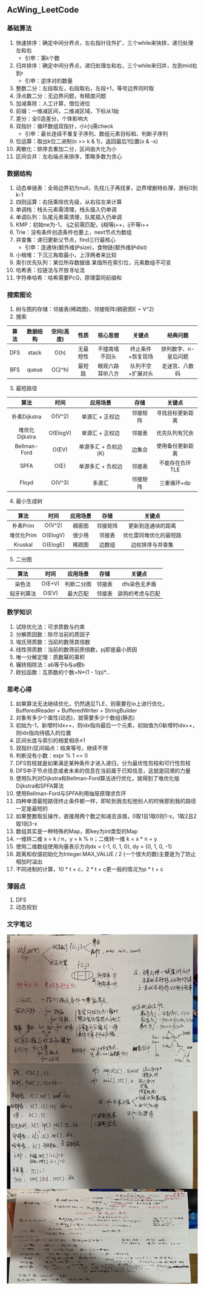## AcWing_LeetCode
### 基础算法
1. 快速排序：确定中间分界点，左右指针往外扩，三个while来快排，递归处理左和右
    - 引申：第k个数
2. 归并排序：确定中间分界点，递归处理左和右，三个while来归并，左到mid右到r
    - 引申：逆序对的数量
3. 整数二分：左段取左，右段取右，左段+1，等号边界同时取
4. 浮点数二分：无边界问题，有精度问题
5. 加减乘除：人工计算，借位进位
6. 前缀：一维减区间，二维减区域，下标从1始
7. 差分：全0造差分，个体影响大
8. 双指针：循环数组双指针，小i小j需check
    - 引申：最长连续不重复子序列、数组元素目标和、判断子序列
9. 位运算：取出k位二进制(n >> k & 1)，返回最后1位置(x & -x)
10. 离散化：排序去重加二分，区间由大化为小
11. 区间合并：左右端点来排序，策略多数为贪心
### 数据结构
1. 动态单链表：全局边界初为null，先找儿子再找爹，边界增删特处理，游标0到k-1
2. 四则运算：右括乘除优先级，从右往左来计算
3. 单调栈：栈头元素需清理，栈头插入仍单调
4. 单调队列：队尾元素需清理，队尾插入仍单调
5. KMP：初始ne为-1， ij之前需匹配，ij相等j++，ij不等i++
6. Trie：没有条件创造条件也要上，next节点为数组
7. 并查集：递归更新父节点，find三行最核心
    - 引申：连通块(额外维护size)，食物链(额外维护dist)
8. 小根堆：下沉三角取最小，上浮两者来比较
9. 索引优先队列：某位所存数据值 某值所在索引位，元素数组不可变
10. 哈希表：拉链法与开放寻址法
11. 字符串哈希：哈希需要PcQ，原理雷同前缀和
### 搜索图论
1. 树与图的存储：邻接表(稀疏图)，邻接矩阵(稠密图E ~ V^2)
2. 搜索

|算法|数据结构|空间(高度) |性质 |核心思想 |关键点|经典问题|
|:---:|:---:|:---:|:---:|:---:|:---:|:---:|
|DFS|stack|O(h)|无最短性|不撞南墙不回头|终止条件+恢复现场|排列数字、n-皇后问题|
|BFS|queue|O(2^h)|最短路|眼观六路耳听八方|队列不空+扩展对头|走迷宫、八数码|

3. 最短路径

|算法|时间|应用场景|存储|关键点|
|:---:|:---:|:---:|:---:|:---:|
|朴素Dijkstra|O(V^2)|单源汇 + 正权边|邻接矩阵|寻找目标更新距离|
|堆优化Dijkstra|O(ElogV)|单源汇 + 正权边|邻接表|优先队列有冗余|
|Bellman-Ford|O(EV)|单源多汇 + 负权边(K)|边集合|使用备份更新距离|
|SPFA|O(E)|单源多汇 + 负权边|邻接表|不能存在负环TLE|
|Floyd|O(V^3)|多源汇|邻接矩阵|三重循环+dp|

4. 最小生成树

|算法|时间|应用场景|存储|关键点|
|:---:|:---:|:---:|:---:|:---:|
|朴素Prim|O(V^2)|稠密图|邻接矩阵|更新到连通块的距离|
|堆优化Prim|O(ElogV)|很少用|邻接表|优化雷同堆优化的最短路|
|Kruskal|O(ElogE)|稀疏图|边数组|边权排序与并查集|

5. 二分图

|算法|时间|应用场景|存储|关键点|
|:---:|:---:|:---:|:---:|:---:|
|染色法|O(E+V)|判断二分图|邻接表|dfs染色无矛盾|
|匈牙利算法|O(EV)|最大匹配|邻接表|舔狗的考虑与匹配|
### 数学知识
1. 试除优化法：可求质数与约束
2. 分解质因数：除尽当前的质因子
3. 埃氏筛质数：当前的数筛其倍数
4. 线性筛质数：当前的数筛前质倍数，pj即是最小质因
5. 唯一分解定理：质数幂的乘积
6. 辗转相除法：ab等于b与a模b
7. 欧拉函数：互质数的个数=N*(1 - 1/p)*...
### 思考心得
1. 如果算法无法继续优化，仍然遇见TLE，则需要在io上进行优化，BufferedReader + BufferedWriter + StringBuilder
2. 对象有多少个属性(动态)，就需要多少个数组(静态)
3. 初始为-1，新增时idx++，则idx指向最后一个元素，初始值为0新增时idx++，则idx指向待插入的位置
4. 区间长度与索引的相爱相杀±1
5. 双指针/区间端点：结束等号，继续不带
6. 判断没有小数：expr % 1 == 0
7. DFS剪枝就是如果满足某种条件才进入递归，分为最优性剪枝和可行性剪枝
8. DFS中子节点信息或者未来的信息在当前属于已知信息，这就是回溯的力量
9. 使用队列对Dijkstra和Bellman-Ford算法进行优化，就得到了堆优化版Dijkstra和SPFA算法
10. 使用Bellman-Ford与SPFA利用抽屉原理求负环
11. 四种单源最短路径终止条件都一样，即轮到我去松弛别人的时候那到我的路径一定是最短的
12. 如果整数取反操作，直接用两个数之和减去该值，0取1且1取0则1-x，1取2且2取1则3-x
13. 数组其实是一种特殊的Map，即key为int类型的Map
14. 一维转二维 x = k / n，y = k % n；二维转一维 k = x * n + y
15. 使用二维数组使用向量表示方向dx = {-1, 0, 1, 0}, dy = {0, 1, 0, -1}
16. 距离和权值初始化为Integer.MAX_VALUE / 2 (一个很大的数)主要是为了防止相加时溢出
17. 不同进制的计算，10 * t + c，2 * t + c更一般的情况为p * t + c 
### 薄弱点
1. DFS
2. 动态规划

### 文字笔记
<img src="https://github.com/CyS2020/AcWing_LeetCode/blob/main/src/main/resources/%E5%BE%AE%E4%BF%A1%E5%9B%BE%E7%89%87_20210411110707.jpg" alt="第二页" align=center /><br/>
<img src="https://github.com/CyS2020/AcWing_LeetCode/blob/main/src/main/resources/%E5%BE%AE%E4%BF%A1%E5%9B%BE%E7%89%87_20210411110656.jpg" width = "750" height = "250" alt="第一页" align=center /><br/>
